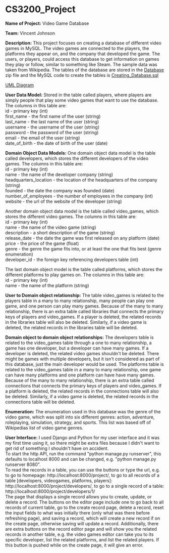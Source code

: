 # CS3200_Project

**Name of Project:** Video Game Database

**Team:** Vincent Johnson

**Description:**
This project focuses on creating a database of different video games in MySQL. The video games are connected to the players, the platforms they appear on, and the company that developed the game. The users, or players, could access this database to get information on games they play or follow, similar to something like Steam. 
The sample data was taken from Wikipedia. The tables of the database are stored in the [Database](db_design_final_project_database.zip) zip file and the MySQL code to create the tables is [Creating_Database.sql](Creating_Database.sql)

[UML Diagram](db_design_final_project_UML.pdf)


**User Data Model:**
Stored in the table called players, where players are simply people that play some video games that want to use the database.
The columns in this table are:\
id - primary key (int)\
first_name - the first name of the user (string)\
last_name - the last name of the user (string)\
username - the username of the user (string)\
password - the password of the user (string)\
email - the email of the user (string)\
date_of_birth - the date of birth of the user (date)

**Domain Object Data Models:**
One domain object data model is the table called developers, which stores the different developers of the video games.
The columns in this table are:\
id - primary key (int)\
name - the name of the developer company (string)\
headquarters_location - the location of the headquarters of the company (string)\
founded - the date the company was founded (date)\
number_of_employees - the number of employees in the company (int)\
website - the url of the website of the developer (string)

Another domain object data model is the table called video_games, which stores the different video games.
The columns in this table are:\
id - primary key (int)\
name - the name of the video game (string)\
description - a short description of the game (string)\
release_date - the date the game was first released on any platform (date)\
price - the price of the game (float)\
genre - the genre the game fits into, or at least the one that fits best (genre enumeration)\
developer_id - the foreign key referencing developers table (int)

The last domain object model is the table called platforms, which stores the different platforms to play games on.
The columns in this table are:\
id - primary key (int)\
name - the name of the platform (string)

**User to Domain object relationship:**
The table video_games is related to the players table in a many to many relationship, many people can play one game, and one person can play many games.
Because of the many to many relationship, there is an extra table called libraries that connects the primary keys of players and video_games. If a player is deleted, the related records in the libraries table will also be deleted. Similarly, if a video game is deleted, the related records in the libraries table will be deleted.

**Domain object to domain object relationships:**
The developers table is related to the video_games table through a one to many relationship, a game has one developer, but a developer can have many games. If a developer is deleted, the related video games shouldn't be deleted. There might be games with multiple developers, but it isn't considered as part of this database, just the main developer would be used.
The platforms table is related to the video_games table in a many to many relationship, one game can have many platforms and one platform can have have many games.
Because of the many to many relationship, there is an extra table called connections that connects the primary keys of players and video_games. If a platform is deleted, the related records in the connections table will also be deleted. Similarly, if a video game is deleted, the related records in the connections table will be deleted.

**Enumeration:**
The enumeration used in this database was the genre of the video game, which was split into six different genres:
action, adventure, roleplaying, simulation, strategy, and sports. This list was based off of Wikipedias list of video game genres.

**User Interface:**
I used Django and Python for my user interface and it was my first time using it, so there might be extra files because I didn't want to get rid of something I shouldn't have on accident.\
To start the http API, run the command "python manage.py runserver", this defaults to localhost 8000 and can be changed, e.g. "python manage.py runserver 8080".\
To read the records in a table, you can use the buttons or type the url, e.g. to go to homepage: http://localhost:8000/project/, to go to all records of a table [developers, videogames, platforms, players]: http://localhost:8000/project/developers/, to go to a single record of a table: http://localhost:8000/project/developers/1/ \
The page that displays a single record allows you to create, update, or delete a record. The buttons on the editor page include one to go back to all records of current table, go to the create record page, delete a record, reset the input fields to what was initially there (only what was there before refreshing page), and saving a record, which will create a new record if on the create page, otherwise saving will update a record.
Additionally, there are extra buttons on the record editor page and will show you the related records in another table, e.g. the video games editor can take you to its specific developer, list the related platforms, and list the related players. If this button is pushed while on the create page, it will give an error.





